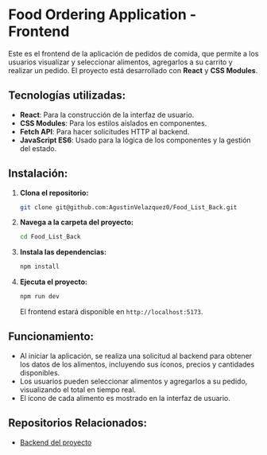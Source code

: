 # Food Ordering Application - Frontend

Este es el frontend de la aplicación de pedidos de comida, que permite a los usuarios visualizar y seleccionar alimentos, agregarlos a su carrito y realizar un pedido. El proyecto está desarrollado con **React** y **CSS Modules**.

## Tecnologías utilizadas:

- **React**: Para la construcción de la interfaz de usuario.
- **CSS Modules**: Para los estilos aislados en componentes.
- **Fetch API**: Para hacer solicitudes HTTP al backend.
- **JavaScript ES6**: Usado para la lógica de los componentes y la gestión del estado.

## Instalación:

1. **Clona el repositorio:**

   ```bash
   git clone git@github.com:AgustinVelazquez0/Food_List_Back.git
   ```

2. **Navega a la carpeta del proyecto:**

   ```bash
   cd Food_List_Back
   ```

3. **Instala las dependencias:**

   ```bash
   npm install
   ```

4. **Ejecuta el proyecto:**

   ```bash
   npm run dev
   ```

   El frontend estará disponible en `http://localhost:5173`.

## Funcionamiento:

- Al iniciar la aplicación, se realiza una solicitud al backend para obtener los datos de los alimentos, incluyendo sus íconos, precios y cantidades disponibles.
- Los usuarios pueden seleccionar alimentos y agregarlos a su pedido, visualizando el total en tiempo real.
- El ícono de cada alimento es mostrado en la interfaz de usuario.

## Repositorios Relacionados:

- [Backend del proyecto](https://github.com/AgustinVelazquez0/Food_List_Back)
